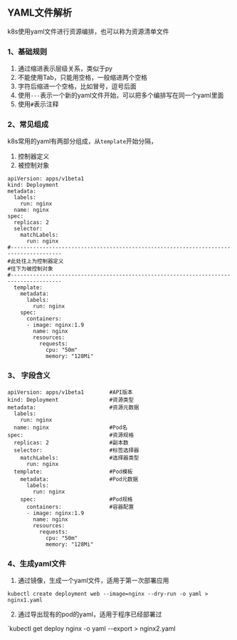## YAML文件解析

k8s使用yaml文件进行资源编排，也可以称为资源清单文件

### 1、基础规则

1. 通过缩进表示层级关系，类似于py
2. 不能使用Tab，只能用空格，一般缩进两个空格
3. 字符后缩进一个空格，比如冒号，逗号后面
4. 使用`---`表示一个新的yaml文件开始，可以把多个编排写在同一个yaml里面
5. 使用`#`表示注释

### 2、常见组成

k8s常用的yaml有两部分组成，从`template`开始分隔，

1. 控制器定义
2. 被控制对象

```
apiVersion: apps/v1beta1
kind: Deployment
metadata:
  labels:
    run: nginx
  name: nginx
spec:
  replicas: 2
  selector:
    matchLabels:
      run: nginx
#--------------------------------------------------------------------------------------
#此处往上为控制器定义
#往下为被控制对象
#--------------------------------------------------------------------------------------
  template:
    metadata:
      labels:
        run: nginx
    spec:
      containers:
      - image: nginx:1.9
        name: nginx
        resources:
          requests:
            cpu: "50m"
            memory: "128Mi"
```

### 3、 字段含义

```
apiVersion: apps/v1beta1		#API版本
kind: Deployment				#资源类型
metadata:						#资源元数据
  labels:
    run: nginx
  name: nginx					#Pod名
spec:							#资源规格
  replicas: 2					#副本数
  selector:						#标签选择器
    matchLabels:				#选择器类型
      run: nginx
  template:						#Pod模板
    metadata:					#Pod元数据
      labels:
        run: nginx
    spec:						#Pod规格
      containers:				#容器配置
      - image: nginx:1.9
        name: nginx
        resources:
          requests:
            cpu: "50m"
            memory: "128Mi"
```



### 4、生成yaml文件

1. 通过镜像，生成一个yaml文件，适用于第一次部署应用

`kubectl create deployment web --image=nginx --dry-run -o yaml > nginx1.yaml`

2. 通过导出现有的pod的yaml，适用于程序已经部署过

`kubectl get deploy nginx -o yaml --export > nginx2.yaml